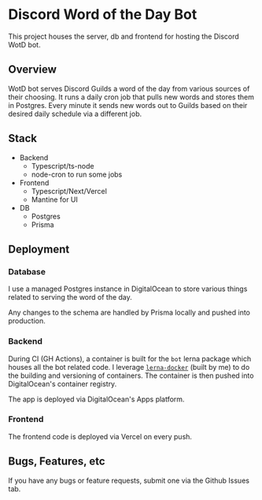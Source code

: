 # Discord Word of the Day Bot

This project houses the server, db and frontend for hosting the Discord WotD bot.

## Overview
WotD bot serves Discord Guilds a word of the day from various sources of their choosing.
It runs a daily cron job that pulls new words and stores them in Postgres. Every minute it sends new
words out to Guilds based on their desired daily schedule via a different job.

## Stack

* Backend
  * Typescript/ts-node
  * node-cron to run some jobs
* Frontend
  * Typescript/Next/Vercel
  * Mantine for UI
* DB
  * Postgres
  * Prisma

## Deployment

### Database

I use a managed Postgres instance in DigitalOcean to store various things related to
serving the word of the day.

Any changes to the schema are handled by Prisma locally and pushed into production.

### Backend
During CI (GH Actions), a container is built for the `bot` lerna package which houses
all the bot related code. I leverage [`lerna-docker`](https://github.com/halfmatthalfcat/lerna-docker) (built by me)
to do the building and versioning of containers. The container is then pushed into DigitalOcean's
container registry.

The app is deployed via DigitalOcean's Apps platform.

### Frontend
The frontend code is deployed via Vercel on every push.

## Bugs, Features, etc

If you have any bugs or feature requests, submit one via the Github Issues tab.